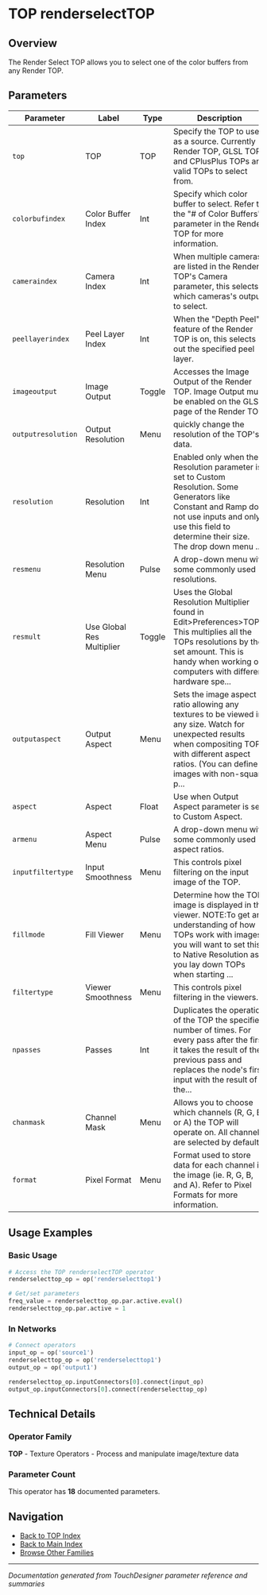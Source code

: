 # TOP renderselectTOP

## Overview

The Render Select TOP allows you to select one of the color buffers from any Render TOP.

## Parameters

| Parameter | Label | Type | Description |
|-----------|-------|------|-------------|
| `top` | TOP | TOP | Specify the TOP to use as a source. Currently Render TOP, GLSL TOP and CPlusPlus TOPs are valid TOPs to select from. |
| `colorbufindex` | Color Buffer Index | Int | Specify which color buffer to select. Refer to the "# of Color Buffers" parameter in the Render TOP for more information. |
| `cameraindex` | Camera Index | Int | When multiple cameras are listed in the Render TOP's Camera parameter, this selects which cameras's output to select. |
| `peellayerindex` | Peel Layer Index | Int | When the "Depth Peel" feature of the Render TOP is on, this selects out the specified peel layer. |
| `imageoutput` | Image Output | Toggle | Accesses the Image Output of the Render TOP. Image Output must be enabled on the GLSL page of the Render TOP. |
| `outputresolution` | Output Resolution | Menu | quickly change the resolution of the TOP's data. |
| `resolution` | Resolution | Int | Enabled only when the Resolution parameter is set to Custom Resolution. Some Generators like Constant and Ramp do not use inputs and only use this field to determine their size. The drop down menu ... |
| `resmenu` | Resolution Menu | Pulse | A drop-down menu with some commonly used resolutions. |
| `resmult` | Use Global Res Multiplier | Toggle | Uses the Global Resolution Multiplier found in Edit>Preferences>TOPs. This multiplies all the TOPs resolutions by the set amount. This is handy when working on computers with different hardware spe... |
| `outputaspect` | Output Aspect | Menu | Sets the image aspect ratio allowing any textures to be viewed in any size. Watch for unexpected results when compositing TOPs with different aspect ratios. (You can define images with non-square p... |
| `aspect` | Aspect | Float | Use when Output Aspect parameter is set to Custom Aspect. |
| `armenu` | Aspect Menu | Pulse | A drop-down menu with some commonly used aspect ratios. |
| `inputfiltertype` | Input Smoothness | Menu | This controls pixel filtering on the input image of the TOP. |
| `fillmode` | Fill Viewer | Menu | Determine how the TOP image is displayed in the viewer. NOTE:To get an understanding of how TOPs work with images, you will want to set this to Native Resolution as you lay down TOPs when starting ... |
| `filtertype` | Viewer Smoothness | Menu | This controls pixel filtering in the viewers. |
| `npasses` | Passes | Int | Duplicates the operation of the TOP the specified number of times. For every pass after the first it takes the result of the previous pass and replaces the node's first input with the result of the... |
| `chanmask` | Channel Mask | Menu | Allows you to choose which channels (R, G, B, or A) the TOP will operate on. All channels are selected by default. |
| `format` | Pixel Format | Menu | Format used to store data for each channel in the image (ie. R, G, B, and A). Refer to Pixel Formats for more information. |

## Usage Examples

### Basic Usage

```python
# Access the TOP renderselectTOP operator
renderselecttop_op = op('renderselecttop1')

# Get/set parameters
freq_value = renderselecttop_op.par.active.eval()
renderselecttop_op.par.active = 1
```

### In Networks

```python
# Connect operators
input_op = op('source1')
renderselecttop_op = op('renderselecttop1')
output_op = op('output1')

renderselecttop_op.inputConnectors[0].connect(input_op)
output_op.inputConnectors[0].connect(renderselecttop_op)
```

## Technical Details

### Operator Family

**TOP** - Texture Operators - Process and manipulate image/texture data

### Parameter Count

This operator has **18** documented parameters.

## Navigation

- [Back to TOP Index](../TOP/TOP_INDEX.md)
- [Back to Main Index](../OPERATORS_INDEX.md)
- [Browse Other Families](../OPERATORS_INDEX.md#quick-navigation)

---
*Documentation generated from TouchDesigner parameter reference and summaries*
